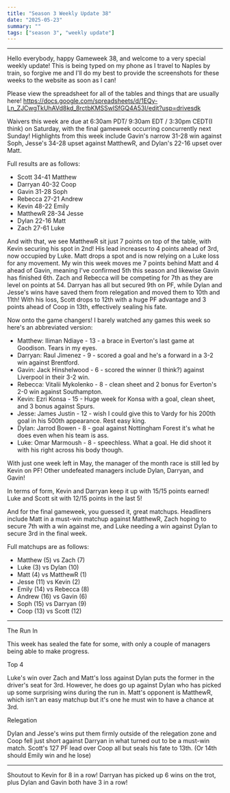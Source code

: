 ```yaml
---
title: "Season 3 Weekly Update 38"
date: "2025-05-23"
summary: ""
tags: ["season 3", "weekly update"]
---
```


<style>
img {
  display: block;
  margin-left: auto;
  margin-right: auto;
  border: 1px solid;
}
.center-bold {
    text-align: center;
    font-weight: bold;
}
</style>

<!--
cSpell:ignore Darryan, Rebecca, Copium, gameweek, gameweeks, shoutout, shoutouts, matchups, winstreak
!-->

---

Hello everybody, happy Gameweek 38, and welcome to a very special weekly update! This is being typed on my phone as I travel to Naples by train, so forgive me and I'll do my best to provide the screenshots for these weeks to the website as soon as I can!

Please view the spreadsheet for all of the tables and things that are usually here! https://docs.google.com/spreadsheets/d/1EQy-Ln_ZJCwgTkUhAVd8kd_8rctbKMSSwlSfGQ4A53I/edit?usp=drivesdk

Waivers this week are due at 6:30am PDT/ 9:30am EDT / 3:30pm CEDT(I think) on Saturday, with the final gameweek occurring concurrently next Sunday! Highlights from this week include Gavin's narrow 31-28 win against Soph, Jesse's 34-28 upset against MatthewR, and Dylan's 22-16 upset over Matt.

Full results are as follows:

- Scott 34-41 Matthew
- Darryan 40-32 Coop
- Gavin 31-28 Soph
- Rebecca 27-21 Andrew
- Kevin 48-22 Emily
- MatthewR 28-34 Jesse
- Dylan 22-16 Matt
- Zach 27-61 Luke

And with that, we see MatthewR sit just 7 points on top of the table, with Kevin securing his spot in 2nd! His lead increases to 4 points ahead of 3rd, now occupied by Luke. Matt drops a spot and is now relying on a Luke loss for any movement. My win this week moves me 7 points behind Matt and 4 ahead of Gavin, meaning I've confirmed 5th this season and likewise Gavin has finished 6th. Zach and Rebecca will be competing for 7th as they are level on points at 54. Darryan has all but secured 9th on PF, while Dylan and Jesse's wins have saved them from relegation and moved them to 10th and 11th! With his loss, Scott drops to 12th with a huge PF advantage and 3 points ahead of Coop in 13th, effectively sealing his fate.

Now onto the game changers! I barely watched any games this week so here's an abbreviated version:

- Matthew: Iliman Ndiaye - 13 - a brace in Everton's last game at Goodison. Tears in my eyes.
- Darryan: Raul Jimenez - 9 - scored a goal and he's a forward in a 3-2 win against Brentford.
- Gavin: Jack Hinshelwood - 6 - scored the winner (I think?) against Liverpool in their 3-2 win.
- Rebecca: Vitalii Mykolenko - 8 - clean sheet and 2 bonus for Everton's 2-0 win against Southampton.
- Kevin: Ezri Konsa - 15 - Huge week for Konsa with a goal, clean sheet, and 3 bonus against Spurs.
- Jesse: James Justin - 12 - wish I could give this to Vardy for his 200th goal in his 500th appearance. Rest easy king.
- Dylan: Jarrod Bowen - 8 - goal against Nottingham Forest it's what he does even when his team is ass.
- Luke: Omar Marmoush - 8 - speechless. What a goal. He did shoot it with his right across his body though.

With just one week left in May, the manager of the month race is still led by Kevin on PF! Other undefeated managers include Dylan, Darryan, and Gavin!

In terms of form, Kevin and Darryan keep it up with 15/15 points earned! Luke and Scott sit with 12/15 points in the last 5!

And for the final gameweek, you guessed it, great matchups. Headliners include Matt in a must-win matchup against MatthewR, Zach hoping to secure 7th with a win against me, and Luke needing a win against Dylan to secure 3rd in the final week.

Full matchups are as follows:

- Matthew (5) vs Zach (7)
- Luke (3) vs Dylan (10)
- Matt (4) vs MatthewR (1)
- Jesse (11) vs Kevin (2)
- Emily (14) vs Rebecca (8)
- Andrew (16) vs Gavin (6)
- Soph (15) vs Darryan (9)
- Coop (13) vs Scott (12)

---

The Run In

This week has sealed the fate for some, with only a couple of managers being able to make progress.

Top 4

Luke's win over Zach and Matt's loss against Dylan puts the former in the driver's seat for 3rd. However, he does go up against Dylan who has picked up some surprising wins during the run in. Matt's opponent is MatthewR, which isn't an easy matchup but it's one he must win to have a chance at 3rd.

Relegation

Dylan and Jesse's wins put them firmly outside of the relegation zone and Coop fell just short against Darryan in what turned out to be a must-win match. Scott's 127 PF lead over Coop all but seals his fate to 13th. (Or 14th should Emily win and he lose)

---

Shoutout to Kevin for 8 in a row! Darryan has picked up 6 wins on the trot, plus Dylan and Gavin both have 3 in a row!
